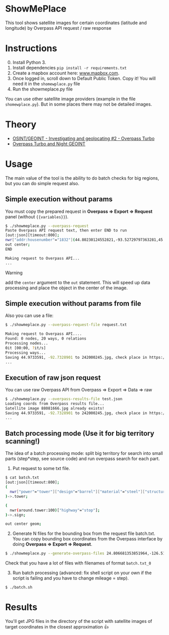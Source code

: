 # ShowMePlace

This tool shows satellite images for certain coordinates (latitude and longitude) by Overpass API request / raw response

# Instructions
0. Install Python 3.
1. Install dependencies `pip install -r requirements.txt`
2. Create a mapbox account here: www.mapbox.com. 
3. Once logged in, scroll down to Default Public Token. Copy it! You will need it in the `shomewplace.py` file
4. Run the showmeplace.py file

You can use other satellite image providers (example in the file `shomewplace.py`). But in some places there may not be detailed images.

# Theory

- [OSINT/GEOINT - Investigating and geolocating #2 - Overpass Turbo](https://haax.fr/en/writeups/osint-geoint/osint-flight-volume2-overpassturbo/)
- [Overpass Turbo and Night GEOINT](https://www.youtube.com/watch?v=h-_Z7xHGEh4)

# Usage

The main value of the tool is the ability to do batch checks for big regions, but you can do simple request also.

## Simple execution without params

You must copy the prepared request in **Overpass => Export => Request** panel (without `{{variables}}`).

```sh
$ ./showmeplace.py --overpass-request
Paste Overpass API request text, then enter END to run
[out:json][timeout:800];
nwr["addr:housenumber"="1832"](44.80230124552821,-93.52729797363281,45.22025894300122,-92.7252960205078);
out center;
END

Making request to Overpass API...
...
```

> [!WARNING]
> add the `center` argument to the `out` statement. This will speed up data processing and place the object in the center of the image.

## Simple execution without params from file

Also you can use a file:

```sh
$ ./showmeplace.py --overpass-request-file request.txt

Making request to Overpass API....
Found: 0 nodes, 20 ways, 0 relations
Processing nodes...
0it [00:00, ?it/s]
Processing ways...
Saving 44.9733591, -92.7328901 to 242000245.jpg, check place in https://www.google.com/maps/@44.9733591,-92.7328901,17.5z
...
```

## Execution of raw json request

You can use raw Overpass API from Overpass => Export => Data => raw

```sh
$ ./showmeplace.py --overpass-results-file test.json
Loading coords from Overpass results file...
Satellite image 88081666.jpg already exists!
Saving 44.9733591, -92.7328901 to 242000245.jpg, check place in https://www.google.com/maps/@44.9733591,-92.7328901,17.5z
...
```

## Batch processing mode (Use it for big territory scanning!)

The idea of a batch processing mode: split big territory for search into small parts (step*step, see source code) and run overpass search for each part.

1. Put request to some txt file.

```sh
$ cat batch.txt
[out:json][timeout:800];
(
  nwr["power"="tower"]["design"="barrel"]["material"="steel"]["structure"="tubular"]({{bbox}});
)->.tower;

(
  nwr(around.tower:100)["highway"="stop"];
)->.sign;

out center geom;
```

2. Generate N files for the bounding box from the request file batch.txt. You can copy bounding box coordinates from the Overpass interface by doing **Overpass => Export => Request**.

```sh
$ ./showmeplace.py --generate-overpass-files 24.806681353851964,-126.5185546875,53.4357192066942,-65.3466796875 --overpass-request-file batch.txt
```

Check that you have a lot of files with filenames of format `batch.txt_0`

3. Run batch processing (advanced: fix shell script on your own if the script is failing and you have to change mileage = step).

```
$ ./batch.sh
```

# Results

You'll get JPG files in the directory of the script with satellite images of target coordinates in the closest approximation 👍

